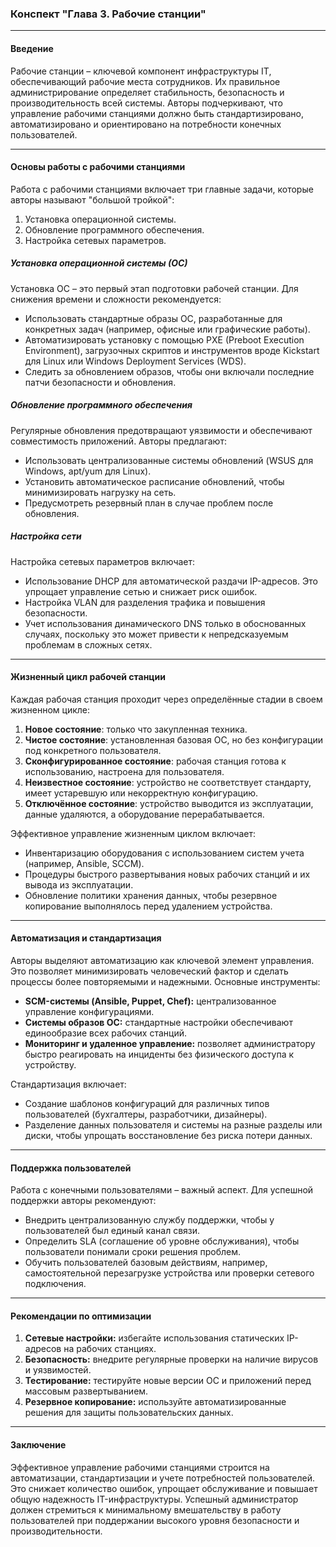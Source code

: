 ### Конспект "Глава 3. Рабочие станции"

---

#### **Введение**
Рабочие станции – ключевой компонент инфраструктуры IT, обеспечивающий рабочие места сотрудников. Их правильное администрирование определяет стабильность, безопасность и производительность всей системы. Авторы подчеркивают, что управление рабочими станциями должно быть стандартизировано, автоматизировано и ориентировано на потребности конечных пользователей.

---

#### **Основы работы с рабочими станциями**
Работа с рабочими станциями включает три главные задачи, которые авторы называют "большой тройкой":
1. Установка операционной системы.
2. Обновление программного обеспечения.
3. Настройка сетевых параметров.

##### **Установка операционной системы (ОС)**
Установка ОС – это первый этап подготовки рабочей станции. Для снижения времени и сложности рекомендуется:
- Использовать стандартные образы ОС, разработанные для конкретных задач (например, офисные или графические работы).
- Автоматизировать установку с помощью PXE (Preboot Execution Environment), загрузочных скриптов и инструментов вроде Kickstart для Linux или Windows Deployment Services (WDS).
- Следить за обновлением образов, чтобы они включали последние патчи безопасности и обновления.

##### **Обновление программного обеспечения**
Регулярные обновления предотвращают уязвимости и обеспечивают совместимость приложений. Авторы предлагают:
- Использовать централизованные системы обновлений (WSUS для Windows, apt/yum для Linux).
- Установить автоматическое расписание обновлений, чтобы минимизировать нагрузку на сеть.
- Предусмотреть резервный план в случае проблем после обновления.

##### **Настройка сети**
Настройка сетевых параметров включает:
- Использование DHCP для автоматической раздачи IP-адресов. Это упрощает управление сетью и снижает риск ошибок.
- Настройка VLAN для разделения трафика и повышения безопасности.
- Учет использования динамического DNS только в обоснованных случаях, поскольку это может привести к непредсказуемым проблемам в сложных сетях.

---

#### **Жизненный цикл рабочей станции**
Каждая рабочая станция проходит через определённые стадии в своем жизненном цикле:
1. **Новое состояние**: только что закупленная техника.
2. **Чистое состояние**: установленная базовая ОС, но без конфигурации под конкретного пользователя.
3. **Сконфигурированное состояние**: рабочая станция готова к использованию, настроена для пользователя.
4. **Неизвестное состояние**: устройство не соответствует стандарту, имеет устаревшую или некорректную конфигурацию.
5. **Отключённое состояние**: устройство выводится из эксплуатации, данные удаляются, а оборудование перерабатывается.

Эффективное управление жизненным циклом включает:
- Инвентаризацию оборудования с использованием систем учета (например, Ansible, SCCM).
- Процедуры быстрого развертывания новых рабочих станций и их вывода из эксплуатации.
- Обновление политики хранения данных, чтобы резервное копирование выполнялось перед удалением устройства.

---

#### **Автоматизация и стандартизация**
Авторы выделяют автоматизацию как ключевой элемент управления. Это позволяет минимизировать человеческий фактор и сделать процессы более повторяемыми и надежными. Основные инструменты:
- **SCM-системы (Ansible, Puppet, Chef):** централизованное управление конфигурациями.
- **Системы образов ОС:** стандартные настройки обеспечивают единообразие всех рабочих станций.
- **Мониторинг и удаленное управление:** позволяет администратору быстро реагировать на инциденты без физического доступа к устройству.

Стандартизация включает:
- Создание шаблонов конфигураций для различных типов пользователей (бухгалтеры, разработчики, дизайнеры).
- Разделение данных пользователя и системы на разные разделы или диски, чтобы упрощать восстановление без риска потери данных.

---

#### **Поддержка пользователей**
Работа с конечными пользователями – важный аспект. Для успешной поддержки авторы рекомендуют:
- Внедрить централизованную службу поддержки, чтобы у пользователей был единый канал связи.
- Определить SLA (соглашение об уровне обслуживания), чтобы пользователи понимали сроки решения проблем.
- Обучить пользователей базовым действиям, например, самостоятельной перезагрузке устройства или проверки сетевого подключения.

---

#### **Рекомендации по оптимизации**
1. **Сетевые настройки:** избегайте использования статических IP-адресов на рабочих станциях.
2. **Безопасность:** внедрите регулярные проверки на наличие вирусов и уязвимостей.
3. **Тестирование:** тестируйте новые версии ОС и приложений перед массовым развертыванием.
4. **Резервное копирование:** используйте автоматизированные решения для защиты пользовательских данных.

---

#### **Заключение**
Эффективное управление рабочими станциями строится на автоматизации, стандартизации и учете потребностей пользователей. Это снижает количество ошибок, упрощает обслуживание и повышает общую надежность IT-инфраструктуры. Успешный администратор должен стремиться к минимальному вмешательству в работу пользователей при поддержании высокого уровня безопасности и производительности.
